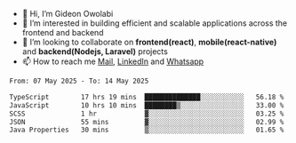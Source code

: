 - 👋 Hi, I’m Gideon Owolabi
- 👀 I’m interested in building efficient and scalable applications across the frontend and backend
- 💞️ I’m looking to collaborate on <b>frontend(react)</b>, <b>mobile(react-native)</b> and <b>backend(Nodejs, Laravel)</b> projects
- 📫 How to reach me <a href="mailto:gideoniyin2021@gmail.com">Mail</a>, <a href="https://www.linkedin.com/in/gideon-owolabi-9b667a232/">LinkedIn</a> and <a href="https://wa.me/2348055377085">Whatsapp</a>

<!---
gude1/gude1 is a ✨ special ✨ repository because its `README.md` (this file) appears on your GitHub profile.
You can click the Preview link to take a look at your changes.
--->

<!--START_SECTION:waka-->

```txt
From: 07 May 2025 - To: 14 May 2025

TypeScript        17 hrs 19 mins  ██████████████░░░░░░░░░░░   56.18 %
JavaScript        10 hrs 10 mins  ████████▒░░░░░░░░░░░░░░░░   33.00 %
SCSS              1 hr            ▓░░░░░░░░░░░░░░░░░░░░░░░░   03.25 %
JSON              55 mins         ▓░░░░░░░░░░░░░░░░░░░░░░░░   02.99 %
Java Properties   30 mins         ▒░░░░░░░░░░░░░░░░░░░░░░░░   01.65 %
```

<!--END_SECTION:waka-->
